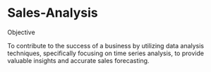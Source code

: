 # Sales-Analysis

Objective

To contribute to the success of a business by utilizing data analysis techniques, specifically focusing on time series analysis, to provide valuable insights and accurate sales forecasting.
